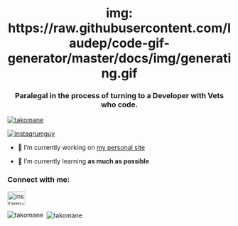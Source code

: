 <h1 align="center">img: https://raw.githubusercontent.com/laudep/code-gif-generator/master/docs/img/generating.gif</h1>
<h3 align="center">Paralegal in the process of turning to a Developer with Vets who code.</h3>

<p align="left"> <a href="https://github.com/ryo-ma/github-profile-trophy"><img src="https://github-profile-trophy.vercel.app/?username=takomane" alt="takomane" /></a> </p>

<p align="left"> <a href="https://twitter.com/instagrumguy" target="blank"><img src="https://img.shields.io/twitter/follow/instagrumguy?logo=twitter&style=for-the-badge" alt="instagrumguy" /></a> </p>

- 🔭 I’m currently working on [my personal site](https://takomane.github.io/)

- 🌱 I’m currently learning **as much as possible**

<h3 align="left">Connect with me:</h3>
<p align="left">
<a href="https://twitter.com/instagrumguy" target="blank"><img align="center" src="https://raw.githubusercontent.com/rahuldkjain/github-profile-readme-generator/master/src/images/icons/Social/twitter.svg" alt="instagrumguy" height="30" width="40" /></a>
</p>

<p><img align="left" src="https://github-readme-stats.vercel.app/api/top-langs?username=takomane&show_icons=true&locale=en&layout=compact" alt="takomane" /></p>

<p>&nbsp;<img align="center" src="https://github-readme-stats.vercel.app/api?username=takomane&show_icons=true&locale=en" alt="takomane" /></p>
